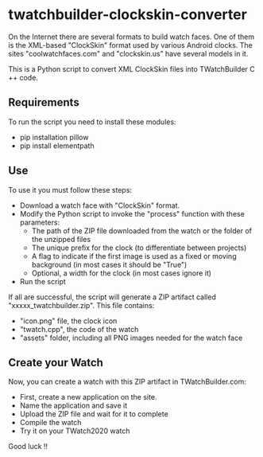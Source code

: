 # twatchbuilder-clockskin-converter
On the Internet there are several formats to build watch faces. One of them is the XML-based "ClockSkin" format used by various Android clocks. The sites "coolwatchfaces.com" and "clockskin.us" have several models in it.

This is a Python script to convert XML ClockSkin files into TWatchBuilder C ++ code.

## Requirements
To run the script you need to install these modules:

- pip installation pillow
- pip install elementpath

## Use
To use it you must follow these steps:
- Download a watch face with "ClockSkin" format.
- Modify the Python script to invoke the "process" function with these parameters:
	- The path of the ZIP file downloaded from the watch or the folder of the unzipped files
	- The unique prefix for the clock (to differentiate between projects)
	- A flag to indicate if the first image is used as a fixed or moving background (in most cases it should be "True")
	- Optional, a width for the clock (in most cases ignore it)
- Run the script

If all are successful, the script will generate a ZIP artifact called "xxxxx_twatchbuilder.zip". This file contains:
- "icon.png" file, the clock icon
- "twatch.cpp", the code of the watch
- "assets" folder, including all PNG images needed for the watch face

## Create your Watch
Now, you can create a watch with this ZIP artifact in TWatchBuilder.com:
- First, create a new application on the site.
- Name the application and save it
- Upload the ZIP file and wait for it to complete
- Compile the watch
- Try it on your TWatch2020 watch

Good luck !!
